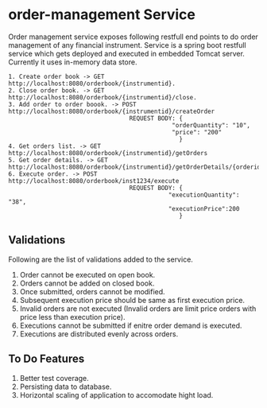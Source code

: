 # order-management Service
Order management service exposes following restfull end points to do order management of any financial instrument.
Service is a spring boot restfull service which gets deployed and executed in embedded Tomcat server. Currently it 
uses in-memory data store.

```
1. Create order book -> GET http://localhost:8080/orderbook/{instrumentid}.
2. Close order book. -> GET http://localhost:8080/orderbook/{instrumentid}/close.
3. Add order to order boook. -> POST http://localhost:8080/orderbook/{instrumentid}/createOrder
	                              REQUEST BODY: {
                                              "orderQuantity": "10",
                                              "price": "200"
	                                            }
4. Get orders list. -> GET http://localhost:8080/orderbook/{instrumentid}/getOrders
5. Get order details. -> GET http://localhost:8080/orderbook/{instrumentid}/getOrderDetails/{orderid}
6. Execute order. -> POST http://localhost:8080/orderbook/inst1234/execute
	                              REQUEST BODY: {
                                             "executionQuantity": "38",
                                             "executionPrice":200
	                                            }

```

## Validations ##
Following are the list of validations added to the service.
1. Order cannot be executed on open book.
2. Orders cannot be added on closed book.
3. Once submitted, orders cannot be modified.
4. Subsequent execution price should be same as first execution price.
5. Invalid orders are not executed (Invalid orders are limit price orders with price less than execution price).
6. Executions cannot be submitted if enitre order demand is executed.
7. Executions are distributed evenly across orders. 

## To Do Features ##
1. Better test coverage.
2. Persisting data to database.
3. Horizontal scaling of application to accomodate hight load.


